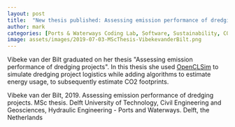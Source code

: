 ```yaml
---
layout: post
title:  "New thesis published: Assessing emission performance of dredging projects"
author: mark
categories: [Ports & Waterways Coding Lab, Software, Sustainability, CO2 footprint reduction, OpenCLSim]
image: assets/images/2019-07-03-MScThesis-VibekevanderBilt.png 
---
```

Vibeke van der Bilt graduated on her thesis "Assessing emission performance of dredging projects". In this thesis she used <a href="https://zenodo.org/record/3304278">OpenCLSim</a> to simulate dredging project logistics while adding algorithms to estimate energy usage, to subsequently estimate CO2 footprints.

Vibeke van der Bilt, 2019. Assessing emission performance of dredging projects. MSc thesis. Delft University of Technology, Civil Engineering and Geosciences, Hydraulic Engineering - Ports and Waterways. Delft, the Netherlands